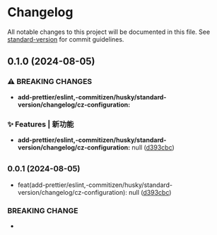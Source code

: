 # Changelog

All notable changes to this project will be documented in this file. See [standard-version](https://github.com/conventional-changelog/standard-version) for commit guidelines.

## 0.1.0 (2024-08-05)


### ⚠ BREAKING CHANGES

* **add-prettier/eslint,-commitizen/husky/standard-version/changelog/cz-configuration:** 

### ✨ Features | 新功能

* **add-prettier/eslint,-commitizen/husky/standard-version/changelog/cz-configuration:** null ([d393cbc](https://gitee.com/jalever-templates/ts-vue-vite-template/commit/d393cbcac1bbe99edc9642fbf371d524b7af8113))

## <small>0.0.1 (2024-08-05)</small>

* feat(add-prettier/eslint,-commitizen/husky/standard-version/changelog/cz-configuration): null ([d393cbc](https://gitee.com/jalever-templates/ts-vue-vite-template/commits/d393cbc))


### BREAKING CHANGE

* 
